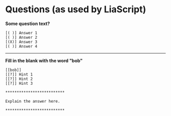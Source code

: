 # Questions (as used by LiaScript)

**Some question text?**

    [( )] Answer 1
    [( )] Answer 2
    [(X)] Answer 3
    [( )] Answer 4



---

**Fill in the blank with the word "bob"**

    [[bob]]
    [[?]] Hint 1
    [[?]] Hint 2
    [[?]] Hint 3

    **************************
    
    Explain the answer here.
    
    **************************
